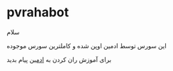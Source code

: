 # pvrahabot

سلام

این سورس توسط ادمین اوپن شده و کاملترین سورس موجوده

برای آموزش ران کردن به 
<a href="http://www.telegram.me/Miladnaghipoor">ادمین</a>
پیام بدید



